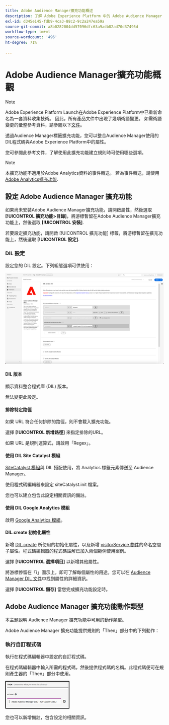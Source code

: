 ```yaml
---
title: Adobe Audience Manager擴充功能概述
description: 了解 Adobe Experience Platform 中的 Adobe Audience Manager 標記擴充功能。
exl-id: d345e145-fdb9-4ca3-88c2-9c2a247ea59a
source-git-commit: a8b0282004dd57096dfc63a9adb82ad70d37495d
workflow-type: tm+mt
source-wordcount: '496'
ht-degree: 71%

---
```


# Adobe Audience Manager擴充功能概觀

>[!NOTE]
>
>Adobe Experience Platform Launch在Adobe Experience Platform中已重新命名為一套資料收集技術。 因此，所有產品文件中出現了幾項術語變更。 如需術語變更的彙整參考資料，請參閱以下[文件](../../../term-updates.md)。

透過Audience Manager標籤擴充功能，您可以整合Audience Manager使用的DIL程式碼與Adobe Experience Platform中的屬性。

您可參閱此參考文件，了解使用此擴充功能建立規則時可使用哪些選項。

>[!NOTE]
>
>本擴充功能不適用於Adobe Analytics資料的事件轉送。 若為事件轉送，請使用 [Adobe Analytics擴充功能](../analytics/overview.md).

## 設定 Adobe Audience Manager 擴充功能

如果尚未安裝Adobe Audience Manager擴充功能，請開啟屬性，然後選取 **[!UICONTROL 擴充功能>目錄]**，將游標暫留在Adobe Audience Manager擴充功能上，然後選取 **[!UICONTROL 安裝]**.

若要設定擴充功能，請開啟 [!UICONTROL 擴充功能] 標籤，將游標暫留在擴充功能上，然後選取 **[!UICONTROL 設定]**.

### DIL 設定

設定您的 DIL 設定。下列組態選項可供使用：

![](../../../images/ext-aam-config.png)

#### DIL 版本

顯示資料整合程式庫 (DIL) 版本。

無法變更此設定。

#### 排除特定路徑

如果 URL 符合任何排除的路徑，則不會載入擴充功能。

選擇 **[!UICONTROL 新增路徑]** 來指定排除的URL。

如果 URL 是規則運算式，請啟用「Regex」。

#### 使用 DIL Site Catalyst 模組

[SiteCatalyst 模組](https://experiencecloud.adobe.com/resources/help/en_US/aam/r_dil_sc_init.html)與 DIL 搭配使用，將 Analytics 標籤元素傳送至 Audience Manager。

使用程式碼編輯器來設定 siteCatalyst.init 檔案。

您也可以建立包含此設定相關資訊的備註。

#### 使用 DIL Google Analytics 模組

啟用 [Google Analytics 模組](https://experiencecloud.adobe.com/resources/help/en_US/aam/dil-google-universal-analytics.html)。

#### DIL.create 初始化屬性

新增 [DIL.create](https://experiencecloud.adobe.com/resources/help/en_US/aam/r_dil_create.html) 所使用的初始化屬性，以及新增 [visitorService 物件](https://experiencecloud.adobe.com/resources/help/en_US/aam/r_dil_visitor_service.html)的命名空間子屬性。程式碼編輯器的程式碼註解已加入兩個範例使用案例。

選擇 **[!UICONTROL 選擇項目]** 以新增其他屬性。

將游標停留在「i」圖示上，即可了解每個屬性的用途。您可以在 [Audience Manager DIL 文件](https://experiencecloud.adobe.com/resources/help/en_US/aam/r_dil_create.html)中找到屬性的詳細資訊。

選擇 **[!UICONTROL 儲存]** 當您完成擴充功能設定時。

## Adobe Audience Manager 擴充功能動作類型

本主題說明 Audience Manager 擴充功能中可用的動作類型。

Adobe Audience Manager 擴充功能提供規則的「Then」部分中的下列動作：

### 執行自訂程式碼

執行在程式碼編輯器中設定的自訂程式碼。

在程式碼編輯器中輸入所需的程式碼，然後提供程式碼的名稱。此程式碼便可在規則產生器的「Then」部分中使用。

![](../../../images/ext-aam-then.png)

您也可以新增備註，包含設定的相關資訊。
